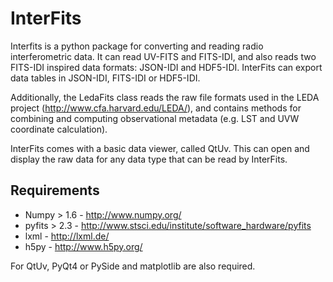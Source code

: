 InterFits
=========

Interfits is a python package for converting and reading radio interferometric data. It can read
UV-FITS and FITS-IDI, and also reads two FITS-IDI inspired data formats: JSON-IDI and HDF5-IDI.
InterFits can export data tables in JSON-IDI, FITS-IDI or HDF5-IDI.

Additionally, the LedaFits class reads the raw file formats used in the LEDA project (http://www.cfa.harvard.edu/LEDA/),
and contains methods for combining and computing observational metadata (e.g. LST and UVW coordinate calculation).

InterFits comes with a basic data viewer, called QtUv. This can open and display the raw data for any data type that
can be read by InterFits.

Requirements
------------

* Numpy > 1.6  - http://www.numpy.org/
* pyfits > 2.3 - http://www.stsci.edu/institute/software_hardware/pyfits
* lxml - http://lxml.de/
* h5py - http://www.h5py.org/

For QtUv, PyQt4 or PySide and matplotlib are also required.



